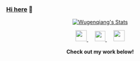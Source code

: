 ### <a href="https://jackkke.github.io/" target="_blank">Hi here</a> 👋

<!--
**wugenqiang/wugenqiang** is a ✨ _special_ ✨ repository because its `README.md` (this file) appears on your GitHub profile.

Here are some ideas to get you started:

- 🔭 I’m currently working on ...
- 🌱 I’m currently learning ...
- 👯 I’m looking to collaborate on ...
- 🤔 I’m looking for help with ...
- 💬 Ask me about ...
- 📫 How to reach me: ...
- 😄 Pronouns: ...
- ⚡ Fun fact: ...
-->

<p align="center">
  <a href="https://github.com/wugenqiang" class="rich-diff-level-one">
    <img src="https://github-readme-stats.vercel.app/api?username=wugenqiang&title_color=333&text_color=777" alt="Wugenqiang's Stats" >
  </a>
</p>

<p align="center">
  <a href="https://blog.csdn.net/wugenqiang" target="_blank">
    <img src="https://img.icons8.com/material/48/000000/csdn.png" width="30px"/>
  </a>
  &emsp;
  <a href= "https://cdn.jsdelivr.net/gh/wugenqiang/PictureBed/images01/20200808182633.jpg" target="_blank">
    <img src="https://img.icons8.com/ios-filled/50/000000/weixing.png" width="28px"/>
  </a>
  &emsp;
  <a href="https://notebook.js.org" target="_blank">
    <img src="https://img.icons8.com/ios-glyphs/256/000000/coffee.png" width="30px"/>
  </a> 
  <br><br>
  <strong>Check out my work below!</strong>
  
</p>
